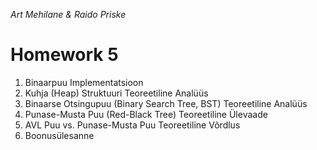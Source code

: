 *Art Mehilane & Raido Priske*
# Homework 5
1. Binaarpuu Implementatsioon
2. Kuhja (Heap) Struktuuri Teoreetiline Analüüs
3. Binaarse Otsingupuu (Binary Search Tree, BST) Teoreetiline Analüüs
4. Punase-Musta Puu (Red-Black Tree) Teoreetiline Ülevaade
5. AVL Puu vs. Punase-Musta Puu Teoreetiline Võrdlus
6. Boonusülesanne
